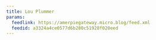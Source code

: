```yaml
---
title: Lou Plummer
params:
  feedlink: https://amerpiegateway.micro.blog/feed.xml
  feedid: a3324a4ce0577d6b280c51928f020eed
---
```


